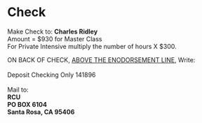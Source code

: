 # Check<br>
Make Check to: <b>Charles Ridley</b><br>Amount = $930 for Master Class<br> For Private Intensive multiply the number of hours X $300.

ON BACK OF CHECK, <u>ABOVE THE ENODORSEMENT LINE</u>, Write:<br><br>Deposit Checking Only 141896
<br><br>Mail to: <b><br>RCU<br>PO BOX 6104<br>Santa Rosa, CA 95406
